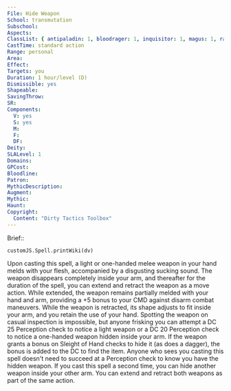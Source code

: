 ```yaml
---
File: Hide Weapon
School: transmutation
Subschool: 
Aspects: 
ClassList: { antipaladin: 1, bloodrager: 1, inquisitor: 1, magus: 1, ranger: 1, sorcerer: 1, wizard: 1 }
CastTime: standard action
Range: personal
Area: 
Effect: 
Targets: you
Duration: 1 hour/level (D)
Dismissible: yes
Shapeable: 
SavingThrow: 
SR: 
Components:
  V: yes
  S: yes
  M: 
  F: 
  DF: 
Deity: 
SLALevel: 1
Domains: 
GPCost: 
Bloodline: 
Patron: 
MythicDescription: 
Augment: 
Mythic: 
Haunt: 
Copyright:
  Content: "Dirty Tactics Toolbox"
---
```

Brief:: 

```dataviewjs
customJS.Spell.printWiki(dv)
```

Upon casting this spell, a light or one-handed melee weapon in your hand melds with your flesh, accompanied by a disgusting sucking sound. The weapon disappears completely inside your arm, and thereafter for the duration of the spell, you can extend and retract the weapon as a move action.  While extended, the weapon remains partially melded with your hand and arm, providing a +5 bonus to your CMD against disarm combat maneuvers. While the weapon is retracted, its shape adjusts to fit inside your arm, and you retain the use of your hand. Spotting the weapon on casual inspection is impossible, but anyone frisking you can attempt a DC 25 Perception check  to notice a light weapon or a DC 20 Perception check to notice a one-handed weapon hidden inside your arm. If the weapon grants a bonus on Sleight of Hand checks to hide it (as does a dagger), the bonus is added to the DC to find the item. Anyone who sees you casting this spell doesn't need to succeed at a Perception check to know you have the hidden weapon.  If you cast this spell a second time, you can hide another weapon inside your other arm. You can extend and retract both weapons as part of the same action.
